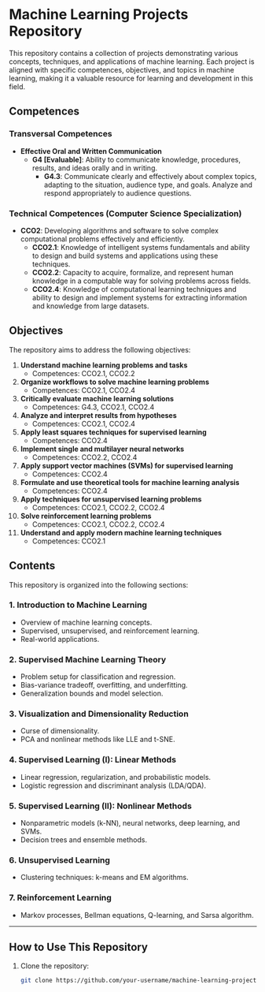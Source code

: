 # Machine Learning Projects Repository

This repository contains a collection of projects demonstrating various concepts, techniques, and applications of machine learning. Each project is aligned with specific competences, objectives, and topics in machine learning, making it a valuable resource for learning and development in this field.

## Competences

### Transversal Competences
- **Effective Oral and Written Communication**  
  - **G4 [Evaluable]**: Ability to communicate knowledge, procedures, results, and ideas orally and in writing.  
    - **G4.3**: Communicate clearly and effectively about complex topics, adapting to the situation, audience type, and goals. Analyze and respond appropriately to audience questions.

### Technical Competences (Computer Science Specialization)
- **CCO2**: Developing algorithms and software to solve complex computational problems effectively and efficiently.  
  - **CCO2.1**: Knowledge of intelligent systems fundamentals and ability to design and build systems and applications using these techniques.  
  - **CCO2.2**: Capacity to acquire, formalize, and represent human knowledge in a computable way for solving problems across fields.  
  - **CCO2.4**: Knowledge of computational learning techniques and ability to design and implement systems for extracting information and knowledge from large datasets.

## Objectives
The repository aims to address the following objectives:
1. **Understand machine learning problems and tasks**  
   - Competences: CCO2.1, CCO2.2  
2. **Organize workflows to solve machine learning problems**  
   - Competences: CCO2.1, CCO2.4  
3. **Critically evaluate machine learning solutions**  
   - Competences: G4.3, CCO2.1, CCO2.4  
4. **Analyze and interpret results from hypotheses**  
   - Competences: CCO2.1, CCO2.4  
5. **Apply least squares techniques for supervised learning**  
   - Competences: CCO2.4  
6. **Implement single and multilayer neural networks**  
   - Competences: CCO2.2, CCO2.4  
7. **Apply support vector machines (SVMs) for supervised learning**  
   - Competences: CCO2.4  
8. **Formulate and use theoretical tools for machine learning analysis**  
   - Competences: CCO2.4  
9. **Apply techniques for unsupervised learning problems**  
   - Competences: CCO2.1, CCO2.2, CCO2.4  
10. **Solve reinforcement learning problems**  
    - Competences: CCO2.1, CCO2.2, CCO2.4  
11. **Understand and apply modern machine learning techniques**  
    - Competences: CCO2.1  

## Contents
This repository is organized into the following sections:

### 1. **Introduction to Machine Learning**
- Overview of machine learning concepts.
- Supervised, unsupervised, and reinforcement learning.
- Real-world applications.

### 2. **Supervised Machine Learning Theory**
- Problem setup for classification and regression.
- Bias-variance tradeoff, overfitting, and underfitting.
- Generalization bounds and model selection.

### 3. **Visualization and Dimensionality Reduction**
- Curse of dimensionality.
- PCA and nonlinear methods like LLE and t-SNE.

### 4. **Supervised Learning (I): Linear Methods**
- Linear regression, regularization, and probabilistic models.
- Logistic regression and discriminant analysis (LDA/QDA).

### 5. **Supervised Learning (II): Nonlinear Methods**
- Nonparametric models (k-NN), neural networks, deep learning, and SVMs.
- Decision trees and ensemble methods.

### 6. **Unsupervised Learning**
- Clustering techniques: k-means and EM algorithms.

### 7. **Reinforcement Learning**
- Markov processes, Bellman equations, Q-learning, and Sarsa algorithm.

---

## How to Use This Repository
1. Clone the repository:
   ```bash
   git clone https://github.com/your-username/machine-learning-projects.git
